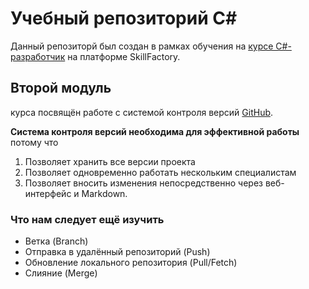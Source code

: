 # Учебный репозиторий С#
   Данный репозиторй был создан в рамках обучения на [курсе С#-разработчик]() на платформе SkillFactory.
## Второй модуль
   курса посвящён работе с системой контроля версий [GitHub](github.com).
   
**Система контроля версий необходима для эффективной работы** потому что
1. Позволяет хранить все версии проекта
2. Позволяет одновременно работать нескольким специалистам
3. Позволяет вносить изменения непосредственно через веб-интерфейс и Markdown. 

### Что нам следует ещё изучить
* Ветка (Branch)
* Отправка в удалённый репозиторий (Push)
* Обновление локального репозитория (Pull/Fetch)
* Слияние (Merge)